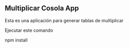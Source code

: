 


## Multiplicar Cosola App

Esta es una aplicación para generar tablas de multiplicar

Ejecutar este comando 

npm install
